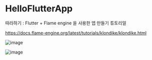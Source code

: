 # HelloFlutterApp

따라하기 : Flutter + Flame engine 을 사용한 앱 만들기 튜토리얼

https://docs.flame-engine.org/latest/tutorials/klondike/klondike.html

![image](https://github.com/KwankiAhn/HelloFlutterApp/assets/18159523/d555c3d7-8225-47f4-b2f8-859e25c87433)

![image](https://github.com/KwankiAhn/HelloFlutterApp/assets/18159523/f88fd3d0-ac39-495e-be4c-f0d8d32c6e23)
